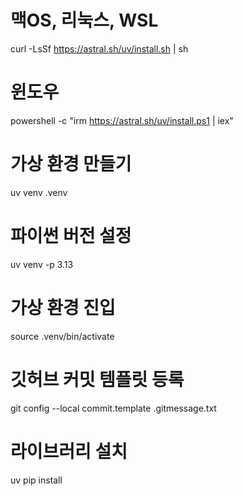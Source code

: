 # 맥OS, 리눅스, WSL
curl -LsSf https://astral.sh/uv/install.sh | sh

# 윈도우
powershell -c "irm https://astral.sh/uv/install.ps1 | iex"

# 가상 환경 만들기
uv venv .venv

# 파이썬 버전 설정
uv venv -p 3.13

# 가상 환경 진입
source .venv/bin/activate

# 깃허브 커밋 템플릿 등록
git config --local commit.template .gitmessage.txt 

# 라이브러리 설치
uv pip install